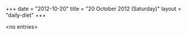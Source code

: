 +++
date = "2012-10-20"
title = "20 October 2012 (Saturday)"
layout = "daily-diet"
+++


\<no entries\>

